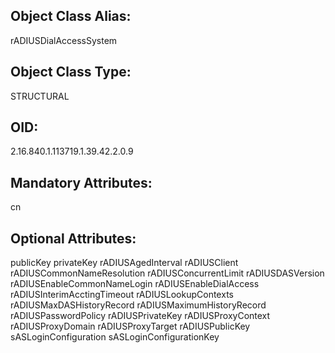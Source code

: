 ## Object Class Alias:
  rADIUSDialAccessSystem

## Object Class Type:
  STRUCTURAL

## OID:
  2.16.840.1.113719.1.39.42.2.0.9

## Mandatory Attributes:
  cn

## Optional Attributes:
  publicKey
  privateKey
  rADIUSAgedInterval
  rADIUSClient
  rADIUSCommonNameResolution
  rADIUSConcurrentLimit
  rADIUSDASVersion
  rADIUSEnableCommonNameLogin
  rADIUSEnableDialAccess
  rADIUSInterimAcctingTimeout
  rADIUSLookupContexts
  rADIUSMaxDASHistoryRecord
  rADIUSMaximumHistoryRecord
  rADIUSPasswordPolicy
  rADIUSPrivateKey
  rADIUSProxyContext
  rADIUSProxyDomain
  rADIUSProxyTarget
  rADIUSPublicKey
  sASLoginConfiguration
  sASLoginConfigurationKey
